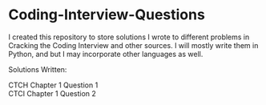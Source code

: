 # Coding-Interview-Questions

I created this repository to store solutions I wrote to different problems in Cracking the Coding Interview and other sources. I will mostly write them in Python, and but I may incorporate other languages as well. 

Solutions Written: 

CTCH Chapter 1 Question 1  <br />
CTCI Chapter 1 Question 2
